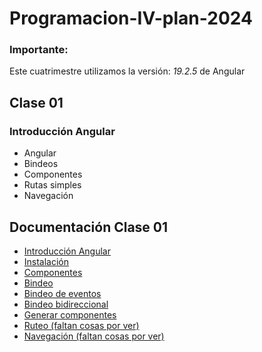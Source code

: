 # Programacion-IV-plan-2024

### Importante:
Este cuatrimestre utilizamos la versión: *19.2.5* de Angular

## Clase 01

### Introducción Angular
-   Angular
-   Bindeos
-   Componentes
-   Rutas simples
-   Navegación

## Documentación Clase 01

- [Introducción Angular](https://angular.dev/)
- [Instalación](https://angular.dev/installation)
- [Componentes](https://angular.dev/guide/components)
- [Bindeo](https://angular.dev/guide/templates/binding)
- [Bindeo de eventos](https://angular.dev/guide/templates/event-listeners)
- [Bindeo bidireccional](https://angular.dev/guide/templates/two-way-binding)
- [Generar componentes](https://angular.dev/cli/generate/component)
- [Ruteo (faltan cosas por ver)](https://angular.dev/guide/routing/common-router-tasks)
- [Navegación (faltan cosas por ver)](https://angular.dev/guide/routing/router-tutorial)
